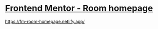 # [Frontend Mentor - Room homepage](https://www.frontendmentor.io/challenges/room-homepage-BtdBY_ENq)

https://fm-room-homepage.netlify.app/
